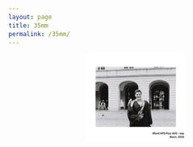 ```yaml
---
layout: page
title: 35mm
permalink: /35mm/
---
```

<div style="text-align: center;">
  <img src="assets/img/Ilford HP5 Plus 400 - exp.png" alt="Coming Soon" style="max-width: 100%; width: 200px; height: auto;" />
</div>
